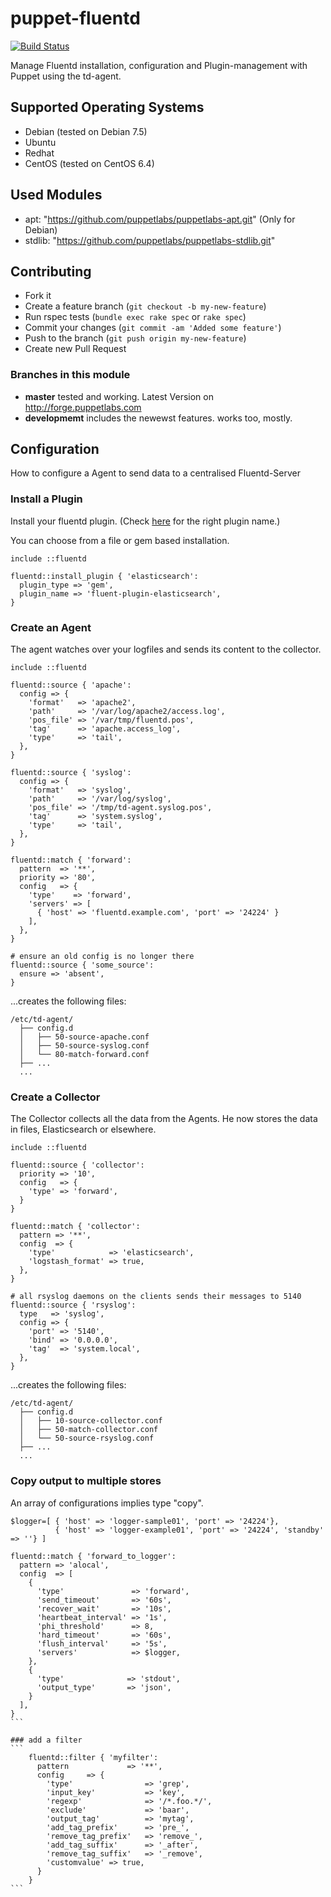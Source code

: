 puppet-fluentd
==============

[![Build Status](https://travis-ci.org/mmz-srf/puppet-fluentd.png?branch=master)](https://travis-ci.org/mmz-srf/puppet-fluentd)

Manage Fluentd installation, configuration and Plugin-management with Puppet using the td-agent. 

## Supported Operating Systems

- Debian (tested on Debian 7.5) 
- Ubuntu 
- Redhat 
- CentOS (tested on CentOS 6.4)

## Used Modules 

- apt: "https://github.com/puppetlabs/puppetlabs-apt.git" (Only for Debian)
- stdlib: "https://github.com/puppetlabs/puppetlabs-stdlib.git"

## Contributing

- Fork it
- Create a feature branch (`git checkout -b my-new-feature`)
- Run rspec tests (`bundle exec rake spec` or `rake spec`)
- Commit your changes (`git commit -am 'Added some feature'`)
- Push to the branch (`git push origin my-new-feature`)
- Create new Pull Request

### Branches in this module
- **master** tested and working. Latest Version on http://forge.puppetlabs.com
- **developmemt** includes the newewst features. works too, mostly. 

## Configuration

How to configure a Agent to send data to a centralised Fluentd-Server

### Install a Plugin

Install your fluentd plugin. (Check [here](http://fluentd.org/plugin/) for the
right plugin name.)

You can choose from a file or gem based installation.

```
include ::fluentd

fluentd::install_plugin { 'elasticsearch':
  plugin_type => 'gem',
  plugin_name => 'fluent-plugin-elasticsearch',
}
```

### Create an Agent

The agent watches over your logfiles and sends its content to the collector.

```
include ::fluentd

fluentd::source { 'apache':
  config => {
    'format'   => 'apache2',
    'path'     => '/var/log/apache2/access.log',
    'pos_file' => '/var/tmp/fluentd.pos',
    'tag'      => 'apache.access_log',
    'type'     => 'tail',
  },
}

fluentd::source { 'syslog':
  config => {
    'format'   => 'syslog',
    'path'     => '/var/log/syslog',
    'pos_file' => '/tmp/td-agent.syslog.pos',
    'tag'      => 'system.syslog',
    'type'     => 'tail',
  },
}

fluentd::match { 'forward':
  pattern  => '**',
  priority => '80',
  config   => {
    'type'    => 'forward',
    'servers' => [
      { 'host' => 'fluentd.example.com', 'port' => '24224' }
    ],
  },
}

# ensure an old config is no longer there
fluentd::source { 'some_source':
  ensure => 'absent',
}
```

...creates the following files:

```
/etc/td-agent/
  ├── config.d
  │   ├── 50-source-apache.conf
  │   ├── 50-source-syslog.conf
  │   └── 80-match-forward.conf
  ├── ...
  ...
```

### Create a Collector

The Collector collects all the data from the Agents. He now stores the data in
files, Elasticsearch or elsewhere.

```
include ::fluentd

fluentd::source { 'collector':
  priority => '10',
  config   => {
    'type' => 'forward',
  }
}

fluentd::match { 'collector':
  pattern => '**',
  config  => {
    'type'            => 'elasticsearch',
    'logstash_format' => true,
  },
}

# all rsyslog daemons on the clients sends their messages to 5140
fluentd::source { 'rsyslog':
  type   => 'syslog',
  config => {
    'port' => '5140',
    'bind' => '0.0.0.0',
    'tag'  => 'system.local',
  },
}
```

...creates the following files:

```
/etc/td-agent/
  ├── config.d
  │   ├── 10-source-collector.conf
  │   ├── 50-match-collector.conf
  │   └── 50-source-rsyslog.conf
  ├── ...
  ...
```

### Copy output to multiple stores

An array of configurations implies type "copy".

````
$logger=[ { 'host' => 'logger-sample01', 'port' => '24224'},
          { 'host' => 'logger-example01', 'port' => '24224', 'standby' => ''} ]

fluentd::match { 'forward_to_logger':
  pattern => 'alocal',
  config  => [
    {
      'type'               => 'forward',
      'send_timeout'       => '60s',
      'recover_wait'       => '10s',
      'heartbeat_interval' => '1s',
      'phi_threshold'      => 8,
      'hard_timeout'       => '60s',
      'flush_interval'     => '5s',
      'servers'            => $logger,
    },
    {
      'type'              => 'stdout',
      'output_type'       => 'json',
    }
  ],
}
```

### add a filter
```
    fluentd::filter { 'myfilter':
      pattern             => '**',
      config     => {
        'type'                => 'grep',
        'input_key'           => 'key',
        'regexp'              => '/*.foo.*/',
        'exclude'             => 'baar',
        'output_tag'          => 'mytag',
        'add_tag_prefix'      => 'pre_',
        'remove_tag_prefix'   => 'remove_',
        'add_tag_suffix'      => '_after',
        'remove_tag_suffix'   => '_remove',
        'customvalue' => true,
      }
    }
```
